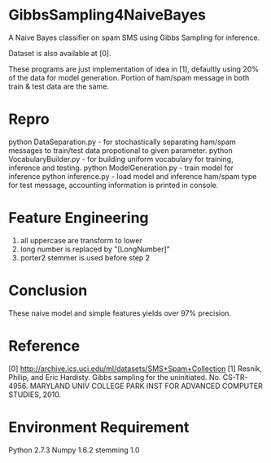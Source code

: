 GibbsSampling4NaiveBayes
========================

A Naive Bayes classifier on spam SMS using Gibbs Sampling for inference.

Dataset is also available at [0].

These programs are just implementation of idea in [1], defaultly using 20% of the data for model generation.
Portion of ham/spam message in both train & test data are the same.

Repro
========================
python DataSeparation.py - for stochastically separating ham/spam messages to train/test data propotional to given parameter.
python VocabularyBuilder.py - for building uniform vocabulary for training, inference and testing.
python ModelGeneration.py - train model for inference
python inference.py - load model and inference ham/spam type for test message, accounting information is printed in console.

Feature Engineering
========================
1. all uppercase are transform to lower
2. long number is replaced by "[LongNumber]"
3. porter2 stemmer is used before step 2

Conclusion
========================
These naive model and simple features yields over 97% precision.

Reference
========================
[0] http://archive.ics.uci.edu/ml/datasets/SMS+Spam+Collection
[1] Resnik, Philip, and Eric Hardisty. Gibbs sampling for the uninitiated. No. CS-TR-4956. MARYLAND UNIV COLLEGE PARK INST FOR ADVANCED COMPUTER STUDIES, 2010.

Environment Requirement
========================
Python 2.7.3
Numpy 1.6.2
stemming 1.0
